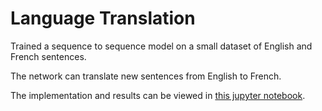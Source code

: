 # Language Translation
Trained a sequence to sequence model on a small dataset of English and French sentences. 

The network can translate new sentences from English to French.

The implementation and results can be viewed in [this jupyter notebook](https://github.com/kkufieta/language_translation/blob/master/dlnd_language_translation.ipynb).
